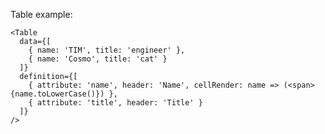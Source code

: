 Table example:

    <Table
      data={[
        { name: 'TIM', title: 'engineer' },
        { name: 'Cosmo', title: 'cat' }
      ]}
      definition={[
        { attribute: 'name', header: 'Name', cellRender: name => (<span>{name.toLowerCase()}) },
        { attribute: 'title', header: 'Title' }
      ]}
    />
